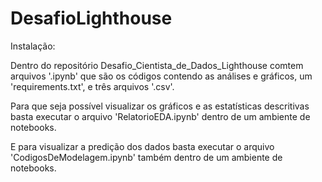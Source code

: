 # DesafioLighthouse
Instalação:

Dentro do repositório 
Desafio_Cientista_de_Dados_Lighthouse comtem arquivos '.ipynb' que são os códigos contendo as análises e gráficos, um 'requirements.txt', e três arquivos '.csv'.

Para que seja possível visualizar os gráficos e as estatísticas descritivas basta executar o arquivo 'RelatorioEDA.ipynb' dentro de um ambiente de notebooks.

E para visualizar a predição dos dados basta executar o arquivo 'CodigosDeModelagem.ipynb' também dentro de um ambiente de notebooks.
